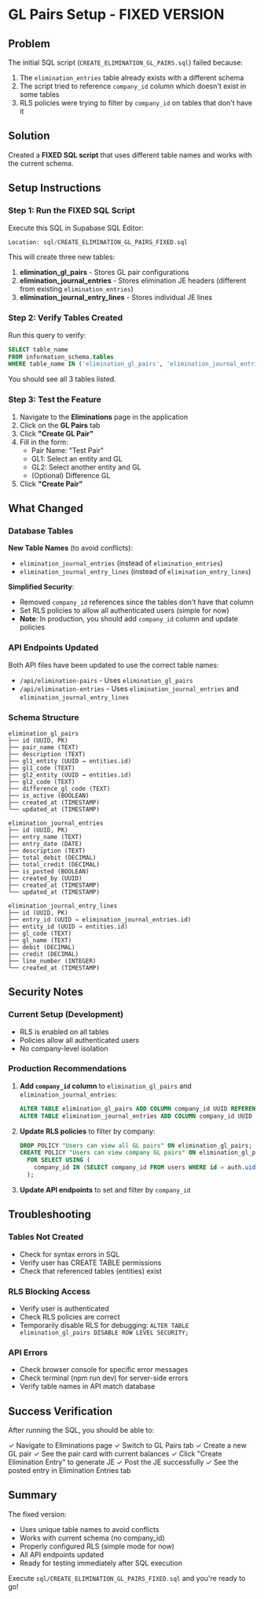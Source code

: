 # GL Pairs Setup - FIXED VERSION

## Problem

The initial SQL script (`CREATE_ELIMINATION_GL_PAIRS.sql`) failed because:
1. The `elimination_entries` table already exists with a different schema
2. The script tried to reference `company_id` column which doesn't exist in some tables
3. RLS policies were trying to filter by `company_id` on tables that don't have it

## Solution

Created a **FIXED SQL script** that uses different table names and works with the current schema.

## Setup Instructions

### Step 1: Run the FIXED SQL Script

Execute this SQL in Supabase SQL Editor:

```sql
Location: sql/CREATE_ELIMINATION_GL_PAIRS_FIXED.sql
```

This will create three new tables:

1. **elimination_gl_pairs** - Stores GL pair configurations
2. **elimination_journal_entries** - Stores elimination JE headers (different from existing `elimination_entries`)
3. **elimination_journal_entry_lines** - Stores individual JE lines

### Step 2: Verify Tables Created

Run this query to verify:

```sql
SELECT table_name
FROM information_schema.tables
WHERE table_name IN ('elimination_gl_pairs', 'elimination_journal_entries', 'elimination_journal_entry_lines');
```

You should see all 3 tables listed.

### Step 3: Test the Feature

1. Navigate to the **Eliminations** page in the application
2. Click on the **GL Pairs** tab
3. Click **"Create GL Pair"**
4. Fill in the form:
   - Pair Name: "Test Pair"
   - GL1: Select an entity and GL
   - GL2: Select another entity and GL
   - (Optional) Difference GL
5. Click **"Create Pair"**

## What Changed

### Database Tables

**New Table Names** (to avoid conflicts):
- `elimination_journal_entries` (instead of `elimination_entries`)
- `elimination_journal_entry_lines` (instead of `elimination_entry_lines`)

**Simplified Security**:
- Removed `company_id` references since the tables don't have that column
- Set RLS policies to allow all authenticated users (simple for now)
- **Note**: In production, you should add `company_id` column and update policies

### API Endpoints Updated

Both API files have been updated to use the correct table names:
- `/api/elimination-pairs` - Uses `elimination_gl_pairs`
- `/api/elimination-entries` - Uses `elimination_journal_entries` and `elimination_journal_entry_lines`

### Schema Structure

```
elimination_gl_pairs
├── id (UUID, PK)
├── pair_name (TEXT)
├── description (TEXT)
├── gl1_entity (UUID → entities.id)
├── gl1_code (TEXT)
├── gl2_entity (UUID → entities.id)
├── gl2_code (TEXT)
├── difference_gl_code (TEXT)
├── is_active (BOOLEAN)
├── created_at (TIMESTAMP)
└── updated_at (TIMESTAMP)

elimination_journal_entries
├── id (UUID, PK)
├── entry_name (TEXT)
├── entry_date (DATE)
├── description (TEXT)
├── total_debit (DECIMAL)
├── total_credit (DECIMAL)
├── is_posted (BOOLEAN)
├── created_by (UUID)
├── created_at (TIMESTAMP)
└── updated_at (TIMESTAMP)

elimination_journal_entry_lines
├── id (UUID, PK)
├── entry_id (UUID → elimination_journal_entries.id)
├── entity_id (UUID → entities.id)
├── gl_code (TEXT)
├── gl_name (TEXT)
├── debit (DECIMAL)
├── credit (DECIMAL)
├── line_number (INTEGER)
└── created_at (TIMESTAMP)
```

## Security Notes

### Current Setup (Development)
- RLS is enabled on all tables
- Policies allow all authenticated users
- No company-level isolation

### Production Recommendations

1. **Add `company_id` column** to `elimination_gl_pairs` and `elimination_journal_entries`:
   ```sql
   ALTER TABLE elimination_gl_pairs ADD COLUMN company_id UUID REFERENCES companies(id);
   ALTER TABLE elimination_journal_entries ADD COLUMN company_id UUID REFERENCES companies(id);
   ```

2. **Update RLS policies** to filter by company:
   ```sql
   DROP POLICY "Users can view all GL pairs" ON elimination_gl_pairs;
   CREATE POLICY "Users can view company GL pairs" ON elimination_gl_pairs
     FOR SELECT USING (
       company_id IN (SELECT company_id FROM users WHERE id = auth.uid())
     );
   ```

3. **Update API endpoints** to set and filter by `company_id`

## Troubleshooting

### Tables Not Created
- Check for syntax errors in SQL
- Verify user has CREATE TABLE permissions
- Check that referenced tables (entities) exist

### RLS Blocking Access
- Verify user is authenticated
- Check RLS policies are correct
- Temporarily disable RLS for debugging: `ALTER TABLE elimination_gl_pairs DISABLE ROW LEVEL SECURITY;`

### API Errors
- Check browser console for specific error messages
- Check terminal (npm run dev) for server-side errors
- Verify table names in API match database

## Success Verification

After running the SQL, you should be able to:

✓ Navigate to Eliminations page
✓ Switch to GL Pairs tab
✓ Create a new GL pair
✓ See the pair card with current balances
✓ Click "Create Elimination Entry" to generate JE
✓ Post the JE successfully
✓ See the posted entry in Elimination Entries tab

## Summary

The fixed version:
- Uses unique table names to avoid conflicts
- Works with current schema (no company_id)
- Properly configured RLS (simple mode for now)
- All API endpoints updated
- Ready for testing immediately after SQL execution

Execute `sql/CREATE_ELIMINATION_GL_PAIRS_FIXED.sql` and you're ready to go!
